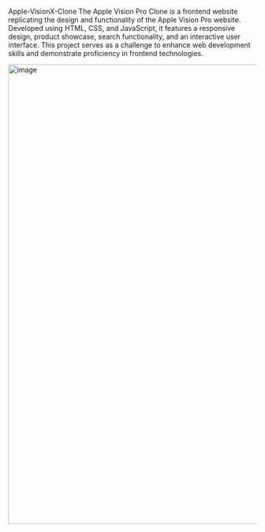 Apple-VisionX-Clone 
The Apple Vision Pro Clone is a frontend website replicating the design and functionality of the Apple Vision Pro website. Developed using HTML, CSS, and JavaScript, it features a responsive design, product showcase, search functionality, and an interactive user interface. This project serves as a challenge to enhance web development skills and demonstrate proficiency in frontend technologies.

<img width="930" alt="image" src="https://github.com/sd2084/Apple-VisionX-Clone/assets/131029535/a847bad8-6baf-4761-976a-5d5892429e91">


